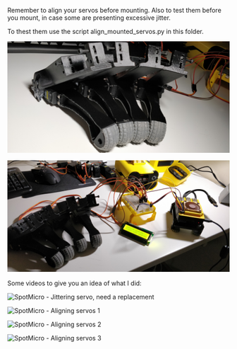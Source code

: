 Remember to align your servos before mounting.
Also to test them before you mount, in case some are presenting excessive jitter.

To thest them use the script align_mounted_servos.py in this folder.

![aligned-legs.jpg](aligned-legs.jpg)

![aligned-legs-2.jpg](aligned-legs-2.jpg)

Some videos to give you an idea of what I did:

![SpotMicro - Jittering servo, need a replacement
](https://www.youtube.com/watch?v=7d3iO5jCroM&list=PLp5v7U2tXHs3BYfe93GZwuUZLGsisapic&index=26)

![SpotMicro - Aligning servos 1
](https://www.youtube.com/watch?v=tBt8xCcZeH0&list=PLp5v7U2tXHs3BYfe93GZwuUZLGsisapic&index=25)

![SpotMicro - Aligning servos 2
](https://www.youtube.com/watch?v=m_V5X4ZloSo&list=PLp5v7U2tXHs3BYfe93GZwuUZLGsisapic&index=24)

![SpotMicro - Aligning servos 3
](https://www.youtube.com/watch?v=I0enRPsiIeQ&list=PLp5v7U2tXHs3BYfe93GZwuUZLGsisapic&index=22)
